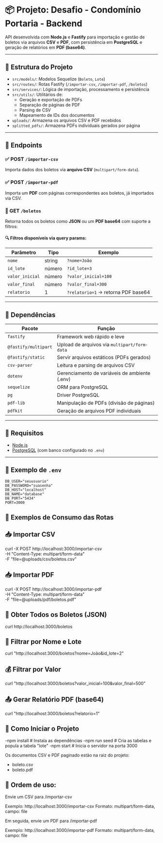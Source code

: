 # 📦 Projeto: Desafio - Condomínio Portaria - Backend

API desenvolvida com **Node.js** e **Fastify** para importação e gestão de boletos via arquivos **CSV** e **PDF**, com persistência em **PostgreSQL** e geração de relatórios em **PDF (base64)**.

---

## 📁 Estrutura do Projeto

- `src/models/`: Modelos Sequelize (`Boleto`, `Lote`)
- `src/routes/`: Rotas Fastify (`/importar-csv`, `/importar-pdf`, `/boletos`)
- `src/services/`: Lógica de importação, processamento e persistência
- `src/utils/`: Utilitários de:
  - Geração e exportação de PDFs
  - Separação de páginas de PDF
  - Parsing de CSV
  - Mapeamento de IDs dos documentos
- `uploads/`: Armazena os arquivos CSV e PDF recebidos
- `splitted_pdfs/`: Armazena PDFs individuais gerados por página

---

## 🔌 Endpoints

### ✅ POST `/importar-csv`
Importa dados dos boletos via **arquivo CSV** (`multipart/form-data`).

### ✅ POST `/importar-pdf`
Importa um **PDF** com páginas correspondentes aos boletos, já importados via CSV.

### 📄 GET `/boletos`
Retorna todos os boletos como **JSON** ou um **PDF base64** com suporte a filtros:

#### 🔍 Filtros disponíveis via query params:

| Parâmetro       | Tipo     | Exemplo                                |
|-----------------|----------|----------------------------------------|
| `nome`          | string   | `?nome=João`                           |
| `id_lote`       | número   | `?id_lote=3`                           |
| `valor_inicial` | número   | `?valor_inicial=100`                   |
| `valor_final`   | número   | `?valor_final=300`                     |
| `relatorio`     | 1        | `?relatorio=1` → retorna PDF base64    |

---

## 🧩 Dependências

| Pacote               | Função                                                    |
|----------------------|-----------------------------------------------------------|
| `fastify`            | Framework web rápido e leve                               |
| `@fastify/multipart` | Upload de arquivos via `multipart/form-data`              |
| `@fastify/static`    | Servir arquivos estáticos (PDFs gerados)                  |
| `csv-parser`         | Leitura e parsing de arquivos CSV                         |
| `dotenv`             | Gerenciamento de variáveis de ambiente (.env)             |
| `sequelize`          | ORM para PostgreSQL                                       |
| `pg`                 | Driver PostgreSQL                                         |
| `pdf-lib`            | Manipulação de PDFs (divisão de páginas)                  |
| `pdfkit`             | Geração de arquivos PDF individuais                       |

---

## 📎 Requisitos

- [Node.js](https://nodejs.org)
- [PostgreSQL](https://www.postgresql.org/) (com banco configurado no `.env`)

---

## 🧪 Exemplo de `.env`

```env
DB_USER="seuusuario"
DB_PASSWORD="suasenha"
DB_HOST="localhost"
DB_NAME="database"
DB_PORT="5434"
PORT=3000
```

## 📡 Exemplos de Consumo das Rotas

## 📥 Importar CSV
curl -X POST http://localhost:3000/importar-csv \
  -H "Content-Type: multipart/form-data" \
  -F "file=@uploads/csv/boletos.csv"

## 📥 Importar PDF
curl -X POST http://localhost:3000/importar-pdf \
  -H "Content-Type: multipart/form-data" \
  -F "file=@uploads/pdf/boletos.pdf"

## 📄 Obter Todos os Boletos (JSON)
curl http://localhost:3000/boletos

## 📄 Filtrar por Nome e Lote
curl "http://localhost:3000/boletos?nome=João&id_lote=2"

## 💰 Filtrar por Valor
curl "http://localhost:3000/boletos?valor_inicial=100&valor_final=500"

## 📤 Gerar Relatório PDF (base64)
curl "http://localhost:3000/boletos?relatorio=1"

## 🚀 Como Iniciar o Projeto
-npm install          # Instala as dependências
-npm run seed         # Cria as tabelas e popula a tabela "lote"
-npm start            # Inicia o servidor na porta 3000

Os documentos CSV e PDF paginado estão na raiz do projeto: 
- boleto.csv
- boleto.pdf

## 🔄 Ordem de uso:
Envie um CSV para /importar-csv

Exemplo: http://localhost:3000/importar-csv
Formato: multipart/form-data, campo: file

Em seguida, envie um PDF para /importar-pdf

Exemplo: http://localhost:3000/importar-pdf
Formato: multipart/form-data, campo: file
